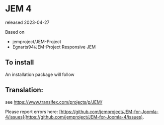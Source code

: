 # JEM 4
released 2023-04-27

Based on
- jemproject/JEM-Project
- Egnarts94/JEM-Project Responsive JEM

## To install
An installation package will follow

## Translation:
see https://www.transifex.com/projects/p/JEM/

Please report errors here: [https://github.com/jemproject/JEM-for-Joomla-4/issues](https://github.com/jemproject/JEM-for-Joomla-4/issues).